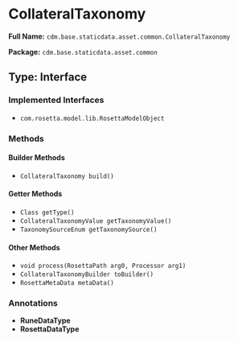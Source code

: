 # CollateralTaxonomy

**Full Name:** `cdm.base.staticdata.asset.common.CollateralTaxonomy`

**Package:** `cdm.base.staticdata.asset.common`

## Type: Interface

### Implemented Interfaces

- `com.rosetta.model.lib.RosettaModelObject`

### Methods

#### Builder Methods

- `CollateralTaxonomy build()`

#### Getter Methods

- `Class getType()`
- `CollateralTaxonomyValue getTaxonomyValue()`
- `TaxonomySourceEnum getTaxonomySource()`

#### Other Methods

- `void process(RosettaPath arg0, Processor arg1)`
- `CollateralTaxonomyBuilder toBuilder()`
- `RosettaMetaData metaData()`

### Annotations

- **RuneDataType**
- **RosettaDataType**

